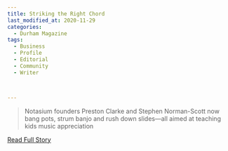 ```yaml
---
title: Striking the Right Chord
last_modified_at: 2020-11-29
categories:
  - Durham Magazine
tags:
  - Business
  - Profile
  - Editorial 
  - Community
  - Writer



---
```


> Notasium founders Preston Clarke and Stephen Norman-Scott now bang pots, strum banjo and rush down slides—all aimed at teaching kids music appreciation

<a href="https://issuu.com/shannonmedia/docs/dmjune_julyissuu/27" target="_blank">Read Full Story</a>
